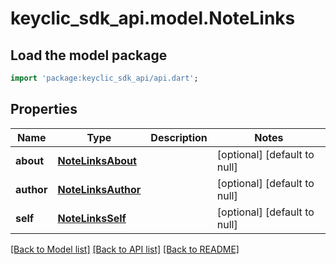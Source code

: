 # keyclic_sdk_api.model.NoteLinks

## Load the model package
```dart
import 'package:keyclic_sdk_api/api.dart';
```

## Properties
Name | Type | Description | Notes
------------ | ------------- | ------------- | -------------
**about** | [**NoteLinksAbout**](NoteLinksAbout.md) |  | [optional] [default to null]
**author** | [**NoteLinksAuthor**](NoteLinksAuthor.md) |  | [optional] [default to null]
**self** | [**NoteLinksSelf**](NoteLinksSelf.md) |  | [optional] [default to null]

[[Back to Model list]](../README.md#documentation-for-models) [[Back to API list]](../README.md#documentation-for-api-endpoints) [[Back to README]](../README.md)


